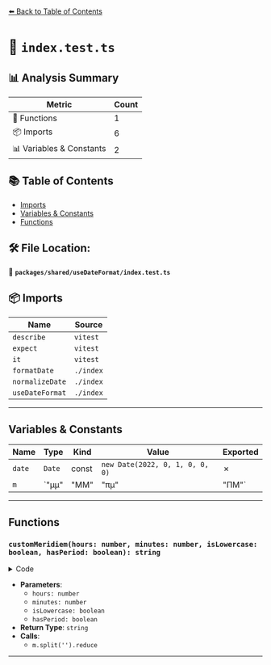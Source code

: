 [⬅️ Back to Table of Contents](../../../index.md)

# 📄 `index.test.ts`

## 📊 Analysis Summary

| Metric | Count |
|--------|-------|
| 🔧 Functions | 1 |
| 📦 Imports | 6 |
| 📊 Variables & Constants | 2 |

## 📚 Table of Contents

- [Imports](#imports)
- [Variables & Constants](#variables-constants)
- [Functions](#functions)

## 🛠️ File Location:
📂 **`packages/shared/useDateFormat/index.test.ts`**

## 📦 Imports

| Name | Source |
|------|--------|
| `describe` | `vitest` |
| `expect` | `vitest` |
| `it` | `vitest` |
| `formatDate` | `./index` |
| `normalizeDate` | `./index` |
| `useDateFormat` | `./index` |


---

## Variables & Constants

| Name | Type | Kind | Value | Exported |
|------|------|------|-------|----------|
| `date` | `Date` | const | `new Date(2022, 0, 1, 0, 0, 0)` | ✗ |
| `m` | `"μμ" | "ΜΜ" | "πμ" | "ΠΜ"` | const | `hours > 11 ? (isLowercase ? 'μμ' : 'ΜΜ') : (isLowercase ? 'πμ' : 'ΠΜ')` | ✗ |


---

## Functions

### `customMeridiem(hours: number, minutes: number, isLowercase: boolean, hasPeriod: boolean): string`

<details><summary>Code</summary>

```ts
(hours: number, minutes: number, isLowercase?: boolean, hasPeriod?: boolean) => {
      const m = hours > 11 ? (isLowercase ? 'μμ' : 'ΜΜ') : (isLowercase ? 'πμ' : 'ΠΜ')
      return hasPeriod ? m.split('').reduce((acc, curr) => acc += `${curr}.`, '') : m
    }
```
</details>

- **Parameters**:
  - `hours: number`
  - `minutes: number`
  - `isLowercase: boolean`
  - `hasPeriod: boolean`
- **Return Type**: `string`
- **Calls**:
  - `m.split('').reduce`

---
